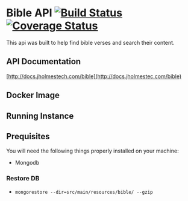 # Bible API [![Build Status](https://travis-ci.org/Holmes89/bible-api.svg?branch=master)](https://travis-ci.org/Holmes89/bible-api) [![Coverage Status](https://coveralls.io/repos/github/Holmes89/bible-api/badge.svg?branch=master)](https://coveralls.io/github/Holmes89/bible-api?branch=master)

This api was built to help find bible verses and search their content. 

## API Documentation

[http://docs.jholmestech.com/bible](http://docs.jholmestec.com/bible)

## Docker Image

## Running Instance

## Prequisites

You will need the following things properly installed on your machine:

* Mongodb

### Restore DB
* `mongorestore --dir=src/main/resources/bible/ --gzip`

